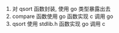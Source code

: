 1. 对 qsort 函数封装, 使用 go 类型暴露出去
1. compare 函数使用 go 函数实现     c 调用 go
1. qsort 使用 stdlib.h 函数实现     go 调用 c